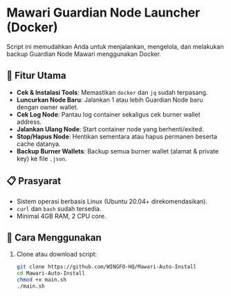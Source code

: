 # Mawari Guardian Node Launcher (Docker)

Script ini memudahkan Anda untuk menjalankan, mengelola, dan melakukan backup Guardian Node Mawari menggunakan Docker.

## 🚀 Fitur Utama
- **Cek & Instalasi Tools**: Memastikan `docker` dan `jq` sudah terpasang.
- **Luncurkan Node Baru**: Jalankan 1 atau lebih Guardian Node baru dengan owner wallet.
- **Cek Log Node**: Pantau log container sekaligus cek burner wallet address.
- **Jalankan Ulang Node**: Start container node yang berhenti/exited.
- **Stop/Hapus Node**: Hentikan sementara atau hapus permanen beserta cache datanya.
- **Backup Burner Wallets**: Backup semua burner wallet (alamat & private key) ke file `.json`.

## 📋 Prasyarat
- Sistem operasi berbasis Linux (Ubuntu 20.04+ direkomendasikan).
- `curl` dan `bash` sudah tersedia.
- Minimal 4GB RAM, 2 CPU core.

## 🔧 Cara Menggunakan
1. Clone atau download script:
   ```bash
   git clone https://github.com/WINGFO-HQ/Mawari-Auto-Install
   cd Mawari-Auto-Install
   chmod +x main.sh
   ./main.sh
   ```
